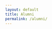 ```yaml
---
layout: default
title: Alumni
permalink: /alumni/
---
```


<div id="main" hidden>
<h1>Alumni</h1>
<p>If you are an alumnus, please join us by filling <a href="https://docs.google.com/forms/d/e/1FAIpQLSeIr2m-i8fgx0ytzb8AKDZwGUkWuqZeJhiOvrf-bT0FgBF6FQ/viewform?usp=pp_url&entry.637111673=Yes&entry.1721707236=Yes&entry.1517891735=Yes&entry.2058844838=No" target="_blank">this form</a> for networking opportunities.</p>
<!-- Icons -->
<link href="https://cdn.jsdelivr.net/npm/bootstrap-icons@1.5.0/font/bootstrap-icons.css" rel="stylesheet">
    <div class="container">
        <div class="row justify-content-center">
        {% assign sorted = site.data.alumni | sort: 'name'%}
            {% for alumni in sorted %}
                <div class="col-12 col-lg-4 col-xl-3 col-md-6">
                    <li class="card border-0 shadow-lg my-5">
                        <img class="mx-auto w-50 rounded-circle mt-2" src="/assets/images/alumni/{{ alumni.name }}.jpg" alt="A nice picture of {{ alumni.name }}">
                        <div class="card-body">
                            <h5 class="card-title">{{ alumni.name }}</h5>
                            <div class="mb-1 d-flex justify-content-between">
                                <div class="d-inline-block">
                                    {% for iso in alumni.iso %}
                                        <span class="badge bg-secondary rounded-pill">{{ iso }}</span>
                                    {% endfor %}
                                    {% if alumni.tuition == 'Yes' %}
                                        <span class="badge bg-dark rounded-pill">Offers tuition</span>
                                    {% endif %}
                                </div>
                                <div class="d-inline-block">
                                    {% if alumni.linkedin != '' %}
                                        <span>
                                            <a class="text-reset text-decoration-none" href="{{alumni.linkedin}}" rel="noreferrer" target="_blank">
                                                <i class="bi bi-linkedin"></i>
                                            </a>
                                        </span>
                                    {% endif %}
                                    {% if alumni.github != '' %}
                                        <span>
                                            <a class="text-reset text-decoration-none" href="{{alumni.github}}" rel="noreferrer" target="_blank">
                                                <i class="bi bi-github"></i>
                                            </a>
                                        </span>
                                    {% endif %}
                                    {% if alumni.facebook != '' %}
                                        <span>
                                            <a class="text-reset text-decoration-none" href="{{alumni.facebook}}" rel="noreferrer" target="_blank">
                                                <i class="bi bi-facebook"></i>
                                            </a>
                                        </span>
                                    {% endif %}
                                    {% if alumni.discord != '' %}
                                        <span>
                                            <a class="text-reset text-decoration-none" href='javascript:void(0)' onClick="copy_text('{{alumni.discord}}')">
                                                <i class="bi bi-discord"></i>
                                            </a>
                                        </span>
                                    {% endif %}
                                    {% if alumni.instagram  != ''%}
                                        <span>
                                            <a class="text-reset text-decoration-none" href="{{alumni.instagram}}" rel="noreferrer" target="_blank">
                                                <i class="bi bi-instagram"></i>
                                            </a>
                                        </span>
                                    {% endif %}
                                    {% if alumni.website != '' %}
                                        <span>
                                            <a class="text-reset text-decoration-none" href="{{alumni.website}}" rel="noreferrer" target="_blank">
                                                <i class="bi bi-globe"></i>
                                            </a>
                                        </span>
                                    {% endif %}
                                    {% if alumni.email != '' %}
                                        <span>
                                            <a class="text-reset text-decoration-none"  href='javascript:void(0)' onClick="copy_text('{{alumni.email}}')">
                                                <i class="bi bi-envelope-fill"></i>
                                            </a>
                                        </span>
                                    {% endif %}
                                </div>
                            </div>
                            <p class="card-text">
                                {{ alumni.workplace }}
                                <!-- {% if alumni.workplace != '' and alumni.job != ''%} -->
                                -
                                <!-- {% endif %} -->
                                {{ alumni.job}}
                            </p>
                        </div>
                    </li>
                </div>
            {% endfor %}
        </div>
    </div>
    <p class="fst-italic">* national team member, but cannot represent due to special circumstances.</p>
</div>
<script>
    // copy
    function copy_text(text){
        try {
            navigator.clipboard.writeText(text).then(()=>alert(text + ' copied!'));
        } catch (err) {
            alert(text);
        }
    }

    let stuff=`<link id="bootstrap" crossorigin="anonymous" href="https://cdn.jsdelivr.net/npm/bootstrap@5.0.2/dist/css/bootstrap.min.css" integrity="sha384-EVSTQN3/azprG1Anm3QDgpJLIm9Nao0Yz1ztcQTwFspd3yD65VohhpuuCOmLASjC" rel="stylesheet">
    `+document.getElementById('main').innerHTML;
    const root = document.getElementById('main').attachShadow({mode: 'open'});
    root.innerHTML=stuff;
    root.getElementById('bootstrap').onload = function() {
        document.getElementById('main').removeAttribute('hidden');
    }

</script>
